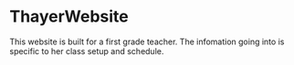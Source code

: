 # ThayerWebsite

This website is built for a first grade teacher. The infomation going into is specific to her class setup and schedule.
